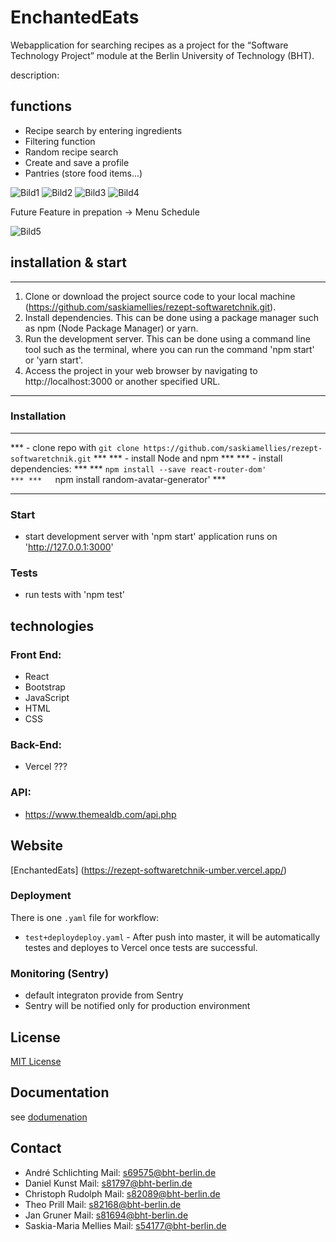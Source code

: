# EnchantedEats
 Webapplication for searching recipes as a project for the “Software Technology Project” module at the Berlin University of Technology (BHT).

description:

## functions
 - Recipe search by entering ingredients
 - Filtering function
 - Random recipe search
 - Create and save a profile
 - Pantries (store food items...)

![Bild1](./Bild1.png)
![Bild2](./Bild2.png)
![Bild3](./Bild3.png)
![Bild4](./Bild4.png)

Future Feature
 in prepation -> Menu Schedule

![Bild5](./Bild5.png)


## installation & start
****************************************************************************************************
1. Clone or download the project source code to your local machine (https://github.com/saskiamellies/rezept-softwaretchnik.git).
2. Install dependencies. This can be done using a package manager such as npm (Node Package Manager) or yarn.
3. Run the development server. This can be done using a command line tool such as the terminal, where you can run the command 'npm start' or 'yarn start'.
4. Access the project in your web browser by navigating to http://localhost:3000 or another specified URL.
****************************************************************************************************


### Installation 
****************************************************************************************************
*** - clone repo with `git clone https://github.com/saskiamellies/rezept-softwaretchnik.git`     ***
*** - install Node and npm                                                                       ***
*** - install dependencies:                                                                      ***
***   `npm install --save react-router-dom'                                                      ***
***   `npm install random-avatar-generator'                                                      ***
****************************************************************************************************

### Start
 - start development server with 'npm start'
   application runs on 'http://127.0.0.1:3000'


### Tests
 - run tests with 'npm test'


## technologies
### Front End:
 - React
 - Bootstrap
 - JavaScript
 - HTML
 - CSS


### Back-End:
 - Vercel ???

 
### API:
 - https://www.themealdb.com/api.php


## Website
[EnchantedEats] (https://rezept-softwaretchnik-umber.vercel.app/)

### Deployment
There is one `.yaml` file for workflow:
 - `test+deploydeploy.yaml` - After push into master, it will be automatically testes and deployes to Vercel once tests are successful. 

### Monitoring (Sentry)
 - default integraton provide from Sentry
 - Sentry will be notified only for production environment


## License
  [MIT License](LICENSE) 


## Documentation
  see [dodumenation](documentaion/Index.md)

## Contact
 - André Schlichting     Mail: s69575@bht-berlin.de
 - Daniel Kunst          Mail: s81797@bht-berlin.de
 - Christoph Rudolph     Mail: s82089@bht-berlin.de
 - Theo Prill            Mail: s82168@bht-berlin.de
 - Jan Gruner            Mail: s81694@bht-berlin.de
 - Saskia-Maria Mellies  Mail: s54177@bht-berlin.de


